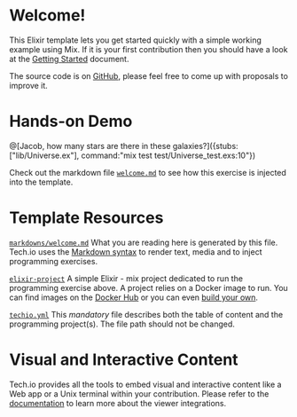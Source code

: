 # Welcome!

This Elixir template lets you get started quickly with a simple working example using Mix. If it is your first contribution then you should have a look at the [Getting Started](https://tech.io/doc/getting-started-create-playground) document.


The source code is on [GitHub](https://github.com/TechDotIO/elixir-template), please feel free to come up with proposals to improve it.

# Hands-on Demo


@[Jacob, how many stars are there in these galaxies?]({stubs:["lib/Universe.ex"], command:"mix test test/Universe_test.exs:10"})


Check out the markdown file [`welcome.md`](https://github.com/TechDotIO/elixir-template/blob/master/markdowns/welcome.md) to see how this exercise is injected into the template.

# Template Resources

[`markdowns/welcome.md`](https://github.com/TechDotIO/elixir-template/blob/master/markdowns/welcome.md)
What you are reading here is generated by this file. Tech.io uses the [Markdown syntax](https://tech.io/doc/reference-markdowns) to render text, media and to inject programming exercises.


[`elixir-project`](https://github.com/TechDotIO/elixir-template/tree/master/elixir-project)
A simple Elixir - mix project dedicated to run the programming exercise above. A project relies on a Docker image to run. You can find images on the [Docker Hub](https://hub.docker.com/explore/) or you can even [build your own](https://tech.io/doc/reference-runner).


[`techio.yml`](https://github.com/TechDotIO/elixir-template/blob/master/techio.yml)
This *mandatory* file describes both the table of content and the programming project(s). The file path should not be changed.


# Visual and Interactive Content

Tech.io provides all the tools to embed visual and interactive content like a Web app or a Unix terminal within your contribution. Please refer to the [documentation](https://tech.io/doc) to learn more about the viewer integrations.
